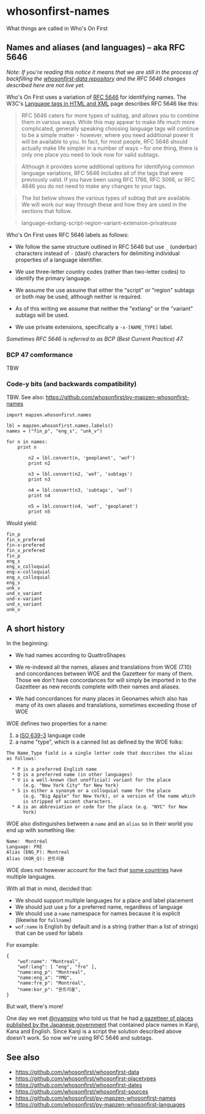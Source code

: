 # whosonfirst-names

What things are called in Who's On First

## Names and aliases (and languages) – aka RFC 5646

_Note: If you're reading this notice it means that we are still in the process of backfilling the [whosonfirst-data repository](https://github.com/whosonfirst/whosonfirst-data) and the RFC 5646 changes described here are not live yet._

Who's On First uses a variation of [RFC 5646](http://www.rfc-editor.org/rfc/rfc5646.txt) for identifying names. The W3C's [Language tags in HTML and XML](http://www.w3.org/International/articles) page describes RFC 5646 like this:

> RFC 5646 caters for more types of subtag, and allows you to combine them in various ways. While this may appear to make life much more complicated, generally speaking choosing language tags will continue to be a simple matter - however, where you need additional power it will be available to you. In fact, for most people, RFC 5646 should actually make life simpler in a number of ways – for one thing, there is only one place you need to look now for valid subtags.

> Although it provides some additional options for identifying common language variations, RFC 5646 includes all of the tags that were previously valid. If you have been using RFC 1766, RFC 3066, or RFC 4646 you do not need to make any changes to your tags.

> The list below shows the various types of subtag that are available. We will work our way through these and how they are used in the sections that follow.

> language-extlang-script-region-variant-extension-privateuse

Who's On First uses RFC 5646 labels as follows: 

* We follow the same structure outlined in RFC 5646 but use `_` (underbar) characters instead of `-` (dash) characters for delimiting individual properties of a language identifier.

* We use three-letter country codes (rather than two-letter codes) to identify the primary language.

* We assume the use assume that either the "script" or "region" subtags or both may be used, although neither is required.

* As of this writing we assume that neither the "extlang" or the "variant" subtags will be used.

* We use private extensions, specifically a `-x-[NAME_TYPE]` label.

_Sometimes RFC 5646 is referred to as BCP (Best Current Practice) 47._

### BCP 47 comformance

TBW

### Code-y bits (and backwards compatibility)

TBW. See also: https://github.com/whosonfirst/py-mapzen-whosonfirst-names

```
import mapzen.whosonfirst.names

lbl = mapzen.whosonfirst.names.labels()
names = ("fin_p", "eng_s", "unk_v")

for n in names:
	print n

        n2 = lbl.convert(n, 'geoplanet', 'wof')
        print n2

        n3 = lbl.convert(n2, 'wof', 'subtags')
        print n3

        n4 = lbl.convert(n3, 'subtags', 'wof')
        print n4

        n5 = lbl.convert(n4, 'wof', 'geoplanet')
        print n5
```

Would yield:

```
fin_p
fin_x_prefered
fin-x-prefered
fin_x_prefered
fin_p
eng_s
eng_x_colloquial
eng-x-colloquial
eng_x_colloquial
eng_s
unk_v
und_x_variant
und-x-variant
und_x_variant
unk_v
```

## A short history

In the beginning:

* We had names according to QuattroShapes

* We re-indexed all the names, aliases and translations from WOE (7.10) and concordances
  between WOE and the Gazetteer for many of them. Those we don't have
  concordances for will simply be imported in to the Gazetteer as new records
  complete with their names and aliases.

* We had concordances for many places in Geonames which also has many of its
  own aliases and translations, sometimes exceeding those of WOE

WOE defines two properties for a name:

1. a [ISO 639-3](https://en.wikipedia.org/wiki/ISO_639-3) language code
2. a name "type", which is a canned list as defined by the WOE folks:

```
The Name_Type field is a single letter code that describes the alias
as follows:

  * P is a preferred English name
  * Q is a preferred name (in other languages)
  * V is a well-known (but unofficial) variant for the place
      (e.g. "New York City" for New York)
  * S is either a synonym or a colloquial name for the place
      (e.g. "Big Apple" for New York), or a version of the name which
      is stripped of accent characters.
  * A is an abbreviation or code for the place (e.g. "NYC" for New
      York)
```

WOE also distinguishes between a `name` and an `alias` so in their world you end
up with something like:

```
Name:  Montréal 
Language: FRE
Alias (ENG_P): Montreal
Alias (KOR_Q): 몬트리올
```

WOE does not however account for the fact that [some
countries](https://www.youtube.com/watch?v=OHzMTSK1V4o) have multiple
languages.

With all that in mind, decided that:

* We should support multiple languages for a place and label placement
* We should just use `p` for a preferred name, regardless of language
* We should use a `name` namespace for names because it is explicit (likewise
  for `fullname`)
* `wof:name` is English by default and is a string (rather than a list of strings) that can be used for labels
 
For example:

```
{
	"wof:name": "Montreal",
	"wof:lang": [ "eng", "fre" ],
	"name:eng_p": "Montreal",
	"name:eng_a": "YMQ",
	"name:fre_p": "Montréal",
	"name:kor_p": "몬트리올",
}
```

But wait, there's more!

One day we met [@nyampire](https://github.com/nyampire) who told us that he had [a gazetteer of places published by the Japanese government](https://github.com/nyampire/Gazetteer_JP_2007) that contained place names in Kanji, Kana and English. Since Kanji is a script the solution described above doesn't work. So now we're using RFC 5646 and subtags.

## See also

* https://github.com/whosonfirst/whosonfirst-data
* https://github.com/whosonfirst/whosonfirst-placetypes
* https://github.com/whosonfirst/whosonfirst-dates
* https://github.com/whosonfirst/whosonfirst-sources
* https://github.com/whosonfirst/py-mapzen-whosonfirst-names
* https://github.com/whosonfirst/py-mapzen-whosonfirst-languages
